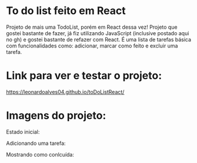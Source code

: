 # To do list feito em React
Projeto de mais uma TodoList, porém em React dessa vez! Projeto que gostei bastante de fazer, já fiz utilizando JavaScript (inclusive postado aqui no gh) e gostei bastante de refazer com React. É uma lista de tarefas básica com funcionalidades como: adicionar, marcar como feito e excluir uma tarefa.

# Link para ver e testar o projeto: 

https://leonardoalves04.github.io/toDoListReact/

# Imagens do projeto:

Estado inicial:

Adicionando uma tarefa:

Mostrando como conlcuída: 

